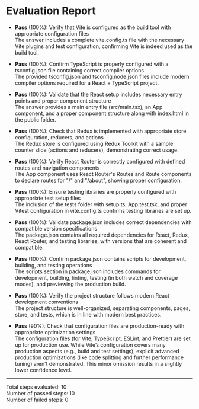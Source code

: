 # Evaluation Report

- **Pass** (100%): Verify that Vite is configured as the build tool with appropriate configuration files  
  The answer includes a complete vite.config.ts file with the necessary Vite plugins and test configuration, confirming Vite is indeed used as the build tool.

- **Pass** (100%): Confirm TypeScript is properly configured with a tsconfig.json file containing correct compiler options  
  The provided tsconfig.json and tsconfig.node.json files include modern compiler options required for a React + TypeScript project.

- **Pass** (100%): Validate that the React setup includes necessary entry points and proper component structure  
  The answer provides a main entry file (src/main.tsx), an App component, and a proper component structure along with index.html in the public folder.

- **Pass** (100%): Check that Redux is implemented with appropriate store configuration, reducers, and actions  
  The Redux store is configured using Redux Toolkit with a sample counter slice (actions and reducers), demonstrating correct usage.

- **Pass** (100%): Verify React Router is correctly configured with defined routes and navigation components  
  The App component uses React Router's Routes and Route components to declare routes for "/" and "/about", showing proper configuration.

- **Pass** (100%): Ensure testing libraries are properly configured with appropriate test setup files  
  The inclusion of the tests folder with setup.ts, App.test.tsx, and proper Vitest configuration in vite.config.ts confirms testing libraries are set up.

- **Pass** (100%): Validate package.json includes correct dependencies with compatible version specifications  
  The package.json contains all required dependencies for React, Redux, React Router, and testing libraries, with versions that are coherent and compatible.

- **Pass** (100%): Confirm package.json contains scripts for development, building, and testing operations  
  The scripts section in package.json includes commands for development, building, linting, testing (in both watch and coverage modes), and previewing the production build.

- **Pass** (100%): Verify the project structure follows modern React development conventions  
  The project structure is well-organized, separating components, pages, store, and tests, which is in line with modern best practices.

- **Pass** (90%): Check that configuration files are production-ready with appropriate optimization settings  
  The configuration files (for Vite, TypeScript, ESLint, and Prettier) are set up for production use. While Vite’s configuration covers many production aspects (e.g., build and test settings), explicit advanced production optimizations (like code splitting and further performance tuning) aren’t demonstrated. This minor omission results in a slightly lower confidence level.

---

Total steps evaluated: 10  
Number of passed steps: 10  
Number of failed steps: 0